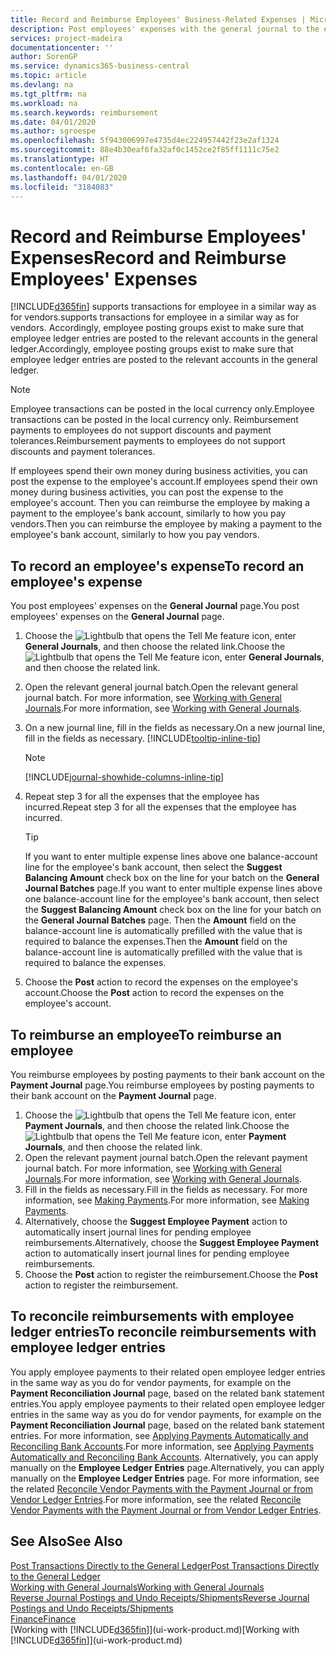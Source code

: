 ```yaml
---
title: Record and Reimburse Employees' Business-Related Expenses | Microsoft Docs
description: Post employees' expenses with the general journal to the employee's account and later post a payment to the employee's bank account to reimburse for the business-related expense.
services: project-madeira
documentationcenter: ''
author: SorenGP
ms.service: dynamics365-business-central
ms.topic: article
ms.devlang: na
ms.tgt_pltfrm: na
ms.workload: na
ms.search.keywords: reimbursement
ms.date: 04/01/2020
ms.author: sgroespe
ms.openlocfilehash: 5f943006997e4735d4ec224957442f23e2af1324
ms.sourcegitcommit: 88e4b30eaf6fa32af0c1452ce2f85ff1111c75e2
ms.translationtype: HT
ms.contentlocale: en-GB
ms.lasthandoff: 04/01/2020
ms.locfileid: "3184083"
---
```

# <a name="record-and-reimburse-employees-expenses"></a><span data-ttu-id="8fc1c-103">Record and Reimburse Employees' Expenses</span><span class="sxs-lookup"><span data-stu-id="8fc1c-103">Record and Reimburse Employees' Expenses</span></span>
[!INCLUDE[d365fin](includes/d365fin_md.md)] <span data-ttu-id="8fc1c-104">supports transactions for employee in a similar way as for vendors.</span><span class="sxs-lookup"><span data-stu-id="8fc1c-104">supports transactions for employee in a similar way as for vendors.</span></span> <span data-ttu-id="8fc1c-105">Accordingly, employee posting groups exist to make sure that employee ledger entries are posted to the relevant accounts in the general ledger.</span><span class="sxs-lookup"><span data-stu-id="8fc1c-105">Accordingly, employee posting groups exist to make sure that employee ledger entries are posted to the relevant accounts in the general ledger.</span></span>

> [!NOTE]  
> <span data-ttu-id="8fc1c-106">Employee transactions can be posted in the local currency only.</span><span class="sxs-lookup"><span data-stu-id="8fc1c-106">Employee transactions can be posted in the local currency only.</span></span> <span data-ttu-id="8fc1c-107">Reimbursement payments to employees do not support discounts and payment tolerances.</span><span class="sxs-lookup"><span data-stu-id="8fc1c-107">Reimbursement payments to employees do not support discounts and payment tolerances.</span></span>

<span data-ttu-id="8fc1c-108">If employees spend their own money during business activities, you can post the expense to the employee's account.</span><span class="sxs-lookup"><span data-stu-id="8fc1c-108">If employees spend their own money during business activities, you can post the expense to the employee's account.</span></span> <span data-ttu-id="8fc1c-109">Then you can reimburse the employee by making a payment to the employee's bank account, similarly to how you pay vendors.</span><span class="sxs-lookup"><span data-stu-id="8fc1c-109">Then you can reimburse the employee by making a payment to the employee's bank account, similarly to how you pay vendors.</span></span>

## <a name="to-record-an-employees-expense"></a><span data-ttu-id="8fc1c-110">To record an employee's expense</span><span class="sxs-lookup"><span data-stu-id="8fc1c-110">To record an employee's expense</span></span>
<span data-ttu-id="8fc1c-111">You post employees' expenses on the **General Journal** page.</span><span class="sxs-lookup"><span data-stu-id="8fc1c-111">You post employees' expenses on the **General Journal** page.</span></span>
1. <span data-ttu-id="8fc1c-112">Choose the ![Lightbulb that opens the Tell Me feature](media/ui-search/search_small.png "Tell me what you want to do") icon, enter **General Journals**, and then choose the related link.</span><span class="sxs-lookup"><span data-stu-id="8fc1c-112">Choose the ![Lightbulb that opens the Tell Me feature](media/ui-search/search_small.png "Tell me what you want to do") icon, enter **General Journals**, and then choose the related link.</span></span>
2. <span data-ttu-id="8fc1c-113">Open the relevant general journal batch.</span><span class="sxs-lookup"><span data-stu-id="8fc1c-113">Open the relevant general journal batch.</span></span> <span data-ttu-id="8fc1c-114">For more information, see [Working with General Journals](ui-work-general-journals.md).</span><span class="sxs-lookup"><span data-stu-id="8fc1c-114">For more information, see [Working with General Journals](ui-work-general-journals.md).</span></span>
3. <span data-ttu-id="8fc1c-115">On a new journal line, fill in the fields as necessary.</span><span class="sxs-lookup"><span data-stu-id="8fc1c-115">On a new journal line, fill in the fields as necessary.</span></span> [!INCLUDE[tooltip-inline-tip](includes/tooltip-inline-tip_md.md)]    

    > [!NOTE]
    > [!INCLUDE[journal-showhide-columns-inline-tip](includes/journal-showhide-columns-inline-tip.md)]
4. <span data-ttu-id="8fc1c-116">Repeat step 3 for all the expenses that the employee has incurred.</span><span class="sxs-lookup"><span data-stu-id="8fc1c-116">Repeat step 3 for all the expenses that the employee has incurred.</span></span>

    > [!TIP]  
    > <span data-ttu-id="8fc1c-117">If you want to enter multiple expense lines above one balance-account line for the employee's bank account, then select the **Suggest Balancing Amount** check box on the line for your batch on the **General Journal Batches** page.</span><span class="sxs-lookup"><span data-stu-id="8fc1c-117">If you want to enter multiple expense lines above one balance-account line for the employee's bank account, then select the **Suggest Balancing Amount** check box on the line for your batch on the **General Journal Batches** page.</span></span> <span data-ttu-id="8fc1c-118">Then the **Amount** field on the balance-account line is automatically prefilled with the value that is required to balance the expenses.</span><span class="sxs-lookup"><span data-stu-id="8fc1c-118">Then the **Amount** field on the balance-account line is automatically prefilled with the value that is required to balance the expenses.</span></span>
5. <span data-ttu-id="8fc1c-119">Choose the **Post** action to record the expenses on the employee's account.</span><span class="sxs-lookup"><span data-stu-id="8fc1c-119">Choose the **Post** action to record the expenses on the employee's account.</span></span>

## <a name="to-reimburse-an-employee"></a><span data-ttu-id="8fc1c-120">To reimburse an employee</span><span class="sxs-lookup"><span data-stu-id="8fc1c-120">To reimburse an employee</span></span>
<span data-ttu-id="8fc1c-121">You reimburse employees by posting payments to their bank account on the **Payment Journal** page.</span><span class="sxs-lookup"><span data-stu-id="8fc1c-121">You reimburse employees by posting payments to their bank account on the **Payment Journal** page.</span></span>
1. <span data-ttu-id="8fc1c-122">Choose the ![Lightbulb that opens the Tell Me feature](media/ui-search/search_small.png "Tell me what you want to do") icon, enter **Payment Journals**, and then choose the related link.</span><span class="sxs-lookup"><span data-stu-id="8fc1c-122">Choose the ![Lightbulb that opens the Tell Me feature](media/ui-search/search_small.png "Tell me what you want to do") icon, enter **Payment Journals**, and then choose the related link.</span></span>
2. <span data-ttu-id="8fc1c-123">Open the relevant payment journal batch.</span><span class="sxs-lookup"><span data-stu-id="8fc1c-123">Open the relevant payment journal batch.</span></span> <span data-ttu-id="8fc1c-124">For more information, see [Working with General Journals](ui-work-general-journals.md).</span><span class="sxs-lookup"><span data-stu-id="8fc1c-124">For more information, see [Working with General Journals](ui-work-general-journals.md).</span></span>
3. <span data-ttu-id="8fc1c-125">Fill in the fields as necessary.</span><span class="sxs-lookup"><span data-stu-id="8fc1c-125">Fill in the fields as necessary.</span></span> <span data-ttu-id="8fc1c-126">For more information, see [Making Payments](payables-make-payments.md).</span><span class="sxs-lookup"><span data-stu-id="8fc1c-126">For more information, see [Making Payments](payables-make-payments.md).</span></span>
4. <span data-ttu-id="8fc1c-127">Alternatively, choose the **Suggest Employee Payment** action to automatically insert journal lines for pending employee reimbursements.</span><span class="sxs-lookup"><span data-stu-id="8fc1c-127">Alternatively, choose the **Suggest Employee Payment** action to automatically insert journal lines for pending employee reimbursements.</span></span>
5. <span data-ttu-id="8fc1c-128">Choose the **Post** action to register the reimbursement.</span><span class="sxs-lookup"><span data-stu-id="8fc1c-128">Choose the **Post** action to register the reimbursement.</span></span>  

## <a name="to-reconcile-reimbursements-with-employee-ledger-entries"></a><span data-ttu-id="8fc1c-129">To reconcile reimbursements with employee ledger entries</span><span class="sxs-lookup"><span data-stu-id="8fc1c-129">To reconcile reimbursements with employee ledger entries</span></span>
<span data-ttu-id="8fc1c-130">You apply employee payments to their related open employee ledger entries in the same way as you do for vendor payments, for example on the **Payment Reconciliation Journal** page, based on the related bank statement entries.</span><span class="sxs-lookup"><span data-stu-id="8fc1c-130">You apply employee payments to their related open employee ledger entries in the same way as you do for vendor payments, for example on the **Payment Reconciliation Journal** page, based on the related bank statement entries.</span></span> <span data-ttu-id="8fc1c-131">For more information, see [Applying Payments Automatically and Reconciling Bank Accounts](receivables-apply-payments-auto-reconcile-bank-accounts.md).</span><span class="sxs-lookup"><span data-stu-id="8fc1c-131">For more information, see [Applying Payments Automatically and Reconciling Bank Accounts](receivables-apply-payments-auto-reconcile-bank-accounts.md).</span></span> <span data-ttu-id="8fc1c-132">Alternatively, you can apply manually on the **Employee Ledger Entries** page.</span><span class="sxs-lookup"><span data-stu-id="8fc1c-132">Alternatively, you can apply manually on the **Employee Ledger Entries** page.</span></span> <span data-ttu-id="8fc1c-133">For more information, see the related [Reconcile Vendor Payments with the Payment Journal or from Vendor Ledger Entries](payables-how-apply-purchase-transactions-manually.md).</span><span class="sxs-lookup"><span data-stu-id="8fc1c-133">For more information, see the related [Reconcile Vendor Payments with the Payment Journal or from Vendor Ledger Entries](payables-how-apply-purchase-transactions-manually.md).</span></span>  

## <a name="see-also"></a><span data-ttu-id="8fc1c-134">See Also</span><span class="sxs-lookup"><span data-stu-id="8fc1c-134">See Also</span></span>
[<span data-ttu-id="8fc1c-135">Post Transactions Directly to the General Ledger</span><span class="sxs-lookup"><span data-stu-id="8fc1c-135">Post Transactions Directly to the General Ledger</span></span>](finance-how-post-transactions-directly.md)  
[<span data-ttu-id="8fc1c-136">Working with General Journals</span><span class="sxs-lookup"><span data-stu-id="8fc1c-136">Working with General Journals</span></span>](ui-work-general-journals.md)  
[<span data-ttu-id="8fc1c-137">Reverse Journal Postings and Undo Receipts/Shipments</span><span class="sxs-lookup"><span data-stu-id="8fc1c-137">Reverse Journal Postings and Undo Receipts/Shipments</span></span>](finance-how-reverse-journal-posting.md)  
[<span data-ttu-id="8fc1c-138">Finance</span><span class="sxs-lookup"><span data-stu-id="8fc1c-138">Finance</span></span>](finance.md)  
<span data-ttu-id="8fc1c-139">[Working with [!INCLUDE[d365fin](includes/d365fin_md.md)]](ui-work-product.md)</span><span class="sxs-lookup"><span data-stu-id="8fc1c-139">[Working with [!INCLUDE[d365fin](includes/d365fin_md.md)]](ui-work-product.md)</span></span>  
